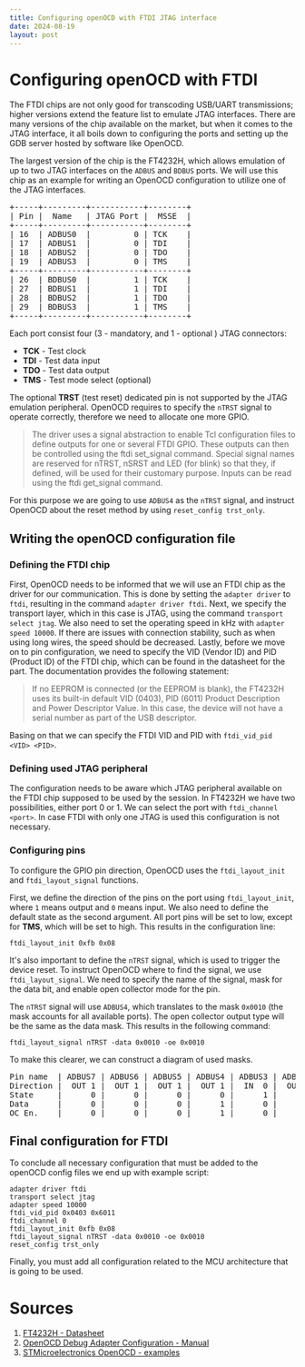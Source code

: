 ```yaml
---
title: Configuring openOCD with FTDI JTAG interface
date: 2024-08-19
layout: post
---
```

# Configuring openOCD with FTDI

The FTDI chips are not only good for transcoding USB/UART transmissions; higher versions extend the feature list to emulate JTAG interfaces. There are many versions of the chip available on the market, but when it comes to the JTAG interface, it all boils down to configuring the ports and setting up the GDB server hosted by software like OpenOCD.

The largest version of the chip is the FT4232H, which allows emulation of up to two JTAG interfaces on the `ADBUS` and `BDBUS` ports. We will use this chip as an example for writing an OpenOCD configuration to utilize one of the JTAG interfaces.

<pre class="ascii center">
+-----+---------+-----------+--------+
| Pin |  Name   | JTAG Port |  MSSE  |
+-----+---------+-----------+--------+
| 16  | ADBUS0  |         0 | TCK    |
| 17  | ADBUS1  |         0 | TDI    |
| 18  | ADBUS2  |         0 | TDO    |
| 19  | ADBUS3  |         0 | TMS    |
+-----+---------+-----------+--------+
| 26  | BDBUS0  |         1 | TCK    |
| 27  | BDBUS1  |         1 | TDI    |
| 28  | BDBUS2  |         1 | TDO    |
| 29  | BDBUS3  |         1 | TMS    |
+-----+---------+-----------+--------+
</pre>

Each port consist four (3 - mandatory, and 1 - optional ) JTAG connectors:

- **TCK** - Test clock 
- **TDI** - Test data input 
- **TDO** - Test data output 
- **TMS** - Test mode select (optional)

The optional **TRST** (test reset) dedicated pin is not supported by the JTAG emulation peripheral. OpenOCD requires to specify the `nTRST` signal to operate correctly, therefore we need to allocate one more GPIO.

> The driver uses a signal abstraction to enable Tcl configuration files to define outputs for one or several FTDI GPIO. These outputs can then be controlled using the ftdi set_signal command. Special signal names are reserved for nTRST, nSRST and LED (for blink) so that they, if defined, will be used for their customary purpose. Inputs can be read using the ftdi get_signal command.

For this purpose we are going to use `ADBUS4` as the `nTRST` signal, and instruct OpenOCD about the reset method by using `reset_config trst_only`.

## Writing the openOCD configuration file

### Defining the FTDI chip
First, OpenOCD needs to be informed that we will use an FTDI chip as the driver for our communication. This is done by setting the `adapter driver` to `ftdi`, resulting in the command `adapter driver ftdi`. Next, we specify the transport layer, which in this case is JTAG, using the command `transport select jtag`. We also need to set the operating speed in kHz with `adapter speed 10000`. If there are issues with connection stability, such as when using long wires, the speed should be decreased. Lastly, before we move on to pin configuration, we need to specify the VID (Vendor ID) and PID (Product ID) of the FTDI chip, which can be found in the datasheet for the part. The documentation provides the following statement:

> If no EEPROM is connected (or the EEPROM is blank), the FT4232H uses its built-in default VID (0403), PID (6011) Product Description and Power Descriptor Value. In this case, the device will not have a serial number as part of the USB descriptor.

Basing on that we can specify the FTDI VID and PID with `ftdi_vid_pid <VID> <PID>`.

### Defining used JTAG peripheral
The configuration needs to be aware which JTAG peripheral available on the FTDI chip supposed to be used by the session. In FT4232H we have two possibilities, either port 0 or 1. We can select the port with `ftdi_channel <port>`. In case FTDI with only one JTAG is used this configuration is not necessary.

### Configuring pins
To configure the GPIO pin direction, OpenOCD uses the `ftdi_layout_init` and `ftdi_layout_signal` functions.

First, we define the direction of the pins on the port using `ftdi_layout_init`, where `1` means output and `0` means input. We also need to define the default state as the second argument. All port pins will be set to low, except for **TMS**, which will be set to high. This results in the configuration line:

```text
ftdi_layout_init 0xfb 0x08
```

It's also important to define the `nTRST` signal, which is used to trigger the device reset. To instruct OpenOCD where to find the signal, we use `ftdi_layout_signal`. We need to specify the name of the signal, mask for the data bit, and enable open collector mode for the pin.

The `nTRST` signal will use `ADBUS4`, which translates to the mask `0x0010` (the mask accounts for all available ports). The open collector output type will be the same as the data mask. This results in the following command:

```text
ftdi_layout_signal nTRST -data 0x0010 -oe 0x0010
```

To make this clearer, we can construct a diagram of used masks.

<pre class="ascii center">
Pin name  | ADBUS7 | ADBUS6 | ADBUS5 | ADBUS4 | ADBUS3 | ADBUS2 | ADBUS1 | ADBUS0 | Mask
Direction |  OUT 1 |  OUT 1 |  OUT 1 |  OUT 1 |  IN  0 |  OUT 1 |  OUT 1 |  OUT 1 | 0xfb
State     |      0 |      0 |      0 |      0 |      1 |      0 |      0 |      0 | 0x08
Data      |      0 |      0 |      0 |      1 |      0 |      0 |      0 |      0 | 0x0010
OC En.    |      0 |      0 |      0 |      1 |      0 |      0 |      0 |      0 | 0x0010
</pre>

## Final configuration for FTDI
To conclude all necessary configuration that must be added to the openOCD config files we end up with example script:

```text
adapter driver ftdi
transport select jtag
adapter speed 10000
ftdi_vid_pid 0x0403 0x6011
ftdi_channel 0
ftdi_layout_init 0xfb 0x08
ftdi_layout_signal nTRST -data 0x0010 -oe 0x0010
reset_config trst_only
```

Finally, you must add all configuration related to the MCU architecture that is going to be used.

# Sources

1. [FT4232H - Datasheet](https://ftdichip.com/wp-content/uploads/2020/08/DS_FT4232H.pdf)
2. [OpenOCD Debug Adapter Configuration - Manual](https://openocd.org/doc/html/Debug-Adapter-Configuration.html)
3. [STMicroelectronics OpenOCD - examples](https://github.com/STMicroelectronics/OpenOCD/tree/openocd-cubeide-r6/tcl/interface/ftdi) 